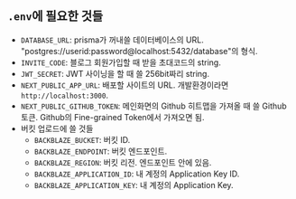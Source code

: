 ## `.env`에 필요한 것들

- `DATABASE_URL`: prisma가 꺼내쓸 데이터베이스의 URL. "postgres://userid:password@localhost:5432/database"의 형식.
- `INVITE_CODE`: 블로그 회원가입할 때 받을 초대코드의 string.
- `JWT_SECRET`: JWT 사이닝을 할 때 쓸 256bit짜리 string.
- `NEXT_PUBLIC_APP_URL`: 배포할 사이트의 URL. 개발환경이라면 `http://localhost:3000`.
- `NEXT_PUBLIC_GITHUB_TOKEN`: 메인화면의 Github 히트맵을 가져올 때 쓸 Github 토큰. Github의 Fine-grained Token에서 가져오면 됨.
- 버킷 업로드에 쓸 것들
  - `BACKBLAZE_BUCKET`: 버킷 ID.
  - `BACKBLAZE_ENDPOINT`: 버킷 엔드포인트.
  - `BACKBLAZE_REGION`: 버킷 리전. 엔드포인트 안에 있음.
  - `BACKBLAZE_APPLICATION_ID`: 내 계정의 Application Key ID.
  - `BACKBLAZE_APPLICATION_KEY`: 내 계정의 Application Key.
